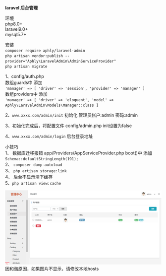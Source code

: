 **laravel 后台管理**<br>

环境<br>
php8.0+<br>
laravel9.0+<br>
mysql5.7+<br>

安装<br>
`composer require aphly/laravel-admin` <br>
`php artisan vendor:publish --provider="Aphly\LaravelAdmin\AdminServiceProvider"` <br>
`php artisan migrate` <br>

1、config/auth.php<br>
数组guards中 添加<br> 
`'manager' => [
'driver' => 'session',
'provider' => 'manager'
]`
<br>数组providers中 添加<br>
`'manager' => [
'driver' => 'eloquent',
'model' => Aphly\LaravelAdmin\Models\Manager::class
]`

2、`www.xxxx.com/admin/init` 初始化 管理员帐户:admin 密码:admin

3、初始化完成后，将配置文件 config/admin.php  init设置为false

4、`www.xxxx.com/admin/login` 后台登录地址

小技巧<br>
1、 数据库迁移报错 app/Providers/AppServiceProvider.php boot()中 添加 `Schema::defaultStringLength(191);`<br>
2、 `composer dump-autoload`<br>
3、 `php artisan storage:link`<br>
4、 后台不显示清下缓存<br>
5、`php artisan view:cache`<br>

![image](https://github.com/aphly/laravel-admin/blob/main/logo.png)
因和谐原因，如果图片不显示，请修改本地hosts
